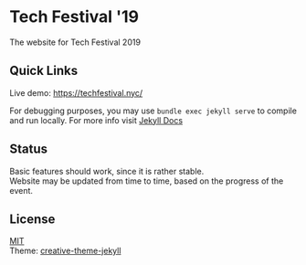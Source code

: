 # Tech Festival '19
The website for Tech Festival 2019

## Quick Links
Live demo: https://techfestival.nyc/  

For debugging purposes, you may use `bundle exec jekyll serve` to compile and run locally. For more info visit [Jekyll Docs](https://jekyllrb.com/docs/)

## Status
Basic features should work, since it is rather stable.  
Website may be updated from time to time, based on the progress of the event.

## License
[MIT](https://github.com/techfestivalnyc/techfestivalnyc.github.io/blob/master/LICENSE)  
Theme: [creative-theme-jekyll](https://github.com/volny/creative-theme-jekyll)

